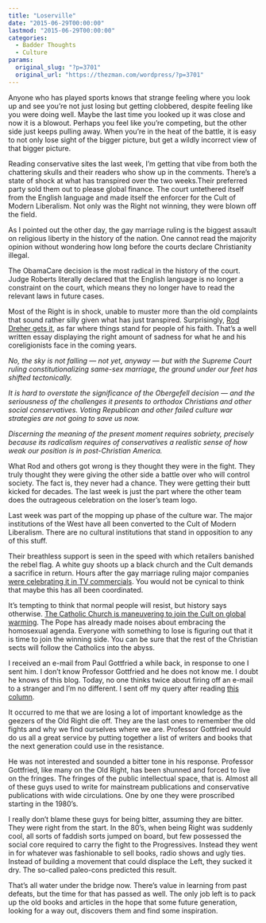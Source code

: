 ```yaml
---
title: "Loserville"
date: "2015-06-29T00:00:00"
lastmod: "2015-06-29T00:00:00"
categories:
  - Badder Thoughts
  - Culture
params:
  original_slug: "?p=3701"
  original_url: "https://thezman.com/wordpress/?p=3701"
---
```


Anyone who has played sports knows that strange feeling where you look
up and see you’re not just losing but getting clobbered, despite feeling
like you were doing well. Maybe the last time you looked up it was close
and now it is a blowout. Perhaps you feel like you’re competing, but the
other side just keeps pulling away. When you’re in the heat of the
battle, it is easy to not only lose sight of the bigger picture, but get
a wildly incorrect view of that bigger picture.

Reading conservative sites the last week, I’m getting that vibe from
both the chattering skulls and their readers who show up in the
comments. There’s a state of shock at what has transpired over the two
weeks.Their preferred party sold them out to please global finance. The
court untethered itself from the English language and made itself the
enforcer for the Cult of Modern Liberalism. Not only was the Right not
winning, they were blown off the field.

As I pointed out the other day, the gay marriage ruling is the biggest
assault on religious liberty in the history of the nation. One cannot
read the majority opinion without wondering how long before the courts
declare Christianity illegal.

The ObamaCare decision is the most radical in the history of the court.
Judge Roberts literally declared that the English language is no longer
a constraint on the court, which means they no longer have to read the
relevant laws in future cases.

Most of the Right is in shock, unable to muster more than the old
complaints that sound rather silly given what has just transpired.
Surprisingly, [Rod Dreher gets
it](http://time.com/3938050/orthodox-christians-must-now-learn-to-live-as-exiles-in-our-own-country/),
as far where things stand for people of his faith. That’s a well written
essay displaying the right amount of sadness for what he and his
coreligionists face in the coming years.

*No, the sky is not falling — not yet, anyway — but with the Supreme
Court ruling constitutionalizing same-sex marriage, the ground under our
feet has shifted tectonically.*

*It is hard to overstate the significance of the Obergefell decision —
and the seriousness of the challenges it presents to orthodox Christians
and other social conservatives. Voting Republican and other failed
culture war strategies are not going to save us now.*

*Discerning the meaning of the present moment requires sobriety,
precisely because its radicalism requires of conservatives a realistic
sense of how weak our position is in post-Christian America.*

What Rod and others got wrong is they thought they were in the fight.
They truly thought they were giving the other side a battle over who
will control society. The fact is, they never had a chance. They were
getting their butt kicked for decades. The last week is just the part
where the other team does the outrageous celebration on the loser’s team
logo.

Last week was part of the mopping up phase of the culture war. The major
institutions of the West have all been converted to the Cult of Modern
Liberalism. There are no cultural institutions that stand in opposition
to any of this stuff.

Their breathless support is seen in the speed with which retailers
banished the rebel flag. A white guy shoots up a black church and the
Cult demands a sacrifice in return. Hours after the gay marriage ruling
major companies [were celebrating it in TV
commercials](http://reason.com/blog/2015/06/26/brand-tweets-about-gay-marriage-decision).
You would not be cynical to think that maybe this has all been
coordinated.

It’s tempting to think that normal people will resist, but history says
otherwise. [The Catholic Church is maneuvering to join the Cult on
global
warming](http://www.theguardian.com/world/2015/jun/28/pope-climate-change-naomi-klein).
The Pope has already made noises about embracing the homosexual agenda.
Everyone with something to lose is figuring out that it is time to join
the winning side. You can be sure that the rest of the Christian sects
will follow the Catholics into the abyss.

I received an e-mail from Paul Gottfried a while back, in response to
one I sent him. I don’t know Professor Gottfried and he does not know
me. I doubt he knows of this blog. Today, no one thinks twice about
firing off an e-mail to a stranger and I’m no different. I sent off my
query after reading [this
column](http://www.unz.com/article/prof-harry-v-jaffa-founder-of-modern-american-conservatism/).

It occurred to me that we are losing a lot of important knowledge as the
geezers of the Old Right die off. They are the last ones to remember the
old fights and why we find ourselves where we are. Professor Gottfried
would do us all a great service by putting together a list of writers
and books that the next generation could use in the resistance.

He was not interested and sounded a bitter tone in his response.
Professor Gottfried, like many on the Old Right, has been shunned and
forced to live on the fringes. The fringes of the public intellectual
space, that is. Almost all of these guys used to write for mainstream
publications and conservative publications with wide circulations. One
by one they were proscribed starting in the 1980’s.

I really don’t blame these guys for being bitter, assuming they are
bitter. They were right from the start. In the 80’s, when being Right
was suddenly cool, all sorts of faddish sorts jumped on board, but few
possessed the social core required to carry the fight to the
Progressives. Instead they went in for whatever was fashionable to sell
books, radio shows and ugly ties. Instead of building a movement that
could displace the Left, they sucked it dry. The so-called paleo-cons
predicted this result.

That’s all water under the bridge now. There’s value in learning from
past defeats, but the time for that has passed as well. The only job
left is to pack up the old books and articles in the hope that some
future generation, looking for a way out, discovers them and find some
inspiration.
